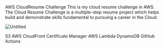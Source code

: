 AWS CloudResume Challenge This is my cloud resume challenge in AWS. The Cloud Resume Challenge is a multiple-step resume project which helps build and demonstrate skills fundamental to pursuing a career in the Cloud.

![Untitled](https://github.com/shuennkaeyang/aws-cloud-resume-challenge/assets/137221799/b450683e-d082-40e2-a28a-0aeb3449a33c)


S3
AWS CloudFront
Certificate Manager
AWS Lambda
DynamoDB
GitHub Actions
